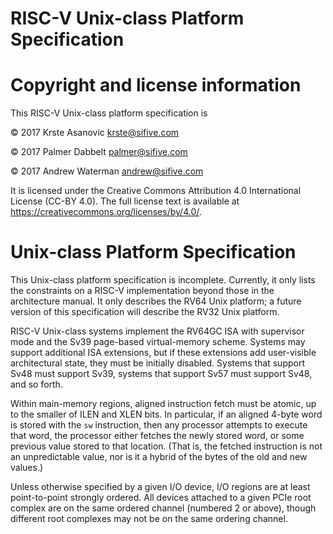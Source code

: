 # RISC-V Unix-class Platform Specification

# Copyright and license information

This RISC-V Unix-class platform specification is

 &copy; 2017 Krste Asanovic <krste@sifive.com>

 &copy; 2017 Palmer Dabbelt <palmer@sifive.com>

 &copy; 2017 Andrew Waterman <andrew@sifive.com>

It is licensed under the Creative Commons Attribution 4.0 International
License (CC-BY 4.0).  The full license text is available at
https://creativecommons.org/licenses/by/4.0/.

# Unix-class Platform Specification

This Unix-class platform specification is incomplete.  Currently, it only
lists the constraints on a RISC-V implementation beyond those in the
architecture manual.  It only describes the RV64 Unix platform; a future
version of this specification will describe the RV32 Unix platform.

RISC-V Unix-class systems implement the RV64GC ISA with supervisor mode and
the Sv39 page-based virtual-memory scheme.  Systems may support additional ISA
extensions, but if these extensions add user-visible architectural state, they
must be initially disabled.  Systems that support Sv48 must support Sv39,
systems that support Sv57 must support Sv48, and so forth.

Within main-memory regions, aligned instruction fetch must be atomic, up to
the smaller of ILEN and XLEN bits.  In particular, if an aligned 4-byte word
is stored with the `sw` instruction, then any processor attempts to execute
that word, the processor either fetches the newly stored word, or some
previous value stored to that location.  (That is, the fetched instruction is
not an unpredictable value, nor is it a hybrid of the bytes of the old and new
values.)

Unless otherwise specified by a given I/O device,
I/O regions are at least point-to-point strongly ordered.
All devices attached to a given PCIe root complex are on the same ordered
channel (numbered 2 or above), though different root complexes may not
be on the same ordering channel.
